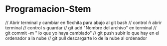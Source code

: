 # Programacion-Stem
// Abrir terminal y cambiar en flechita para abajo al git bash 
// control ñ abrir terminal
// control s guardar
// git add "Nombre del archivo" en terminal
// git commit -m " lo que yo haya cambiado"
// git push subir lo que hay en el ordenador a la nube
// git pull descargarte lo de la nube al ordenador